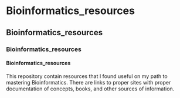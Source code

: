 # Bioinformatics_resources
## Bioinformatics_resources
### Bioinformatics_resources
#### Bioinformatics_resources
This repository contain resources that I found useful on my path to mastering Bioinformatics. There are links to proper sites with proper documentation of concepts, books, and other sources of information.
